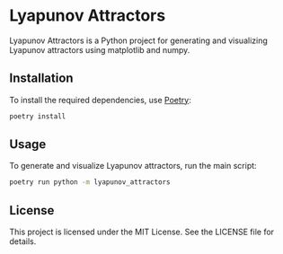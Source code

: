 # Lyapunov Attractors

Lyapunov Attractors is a Python project for generating and visualizing Lyapunov attractors using matplotlib and numpy.

## Installation

To install the required dependencies, use [Poetry](https://python-poetry.org/):

```sh
poetry install
```

## Usage

To generate and visualize Lyapunov attractors, run the main script:

```sh
poetry run python -m lyapunov_attractors
```

## License

This project is licensed under the MIT License. See the LICENSE file for details.
